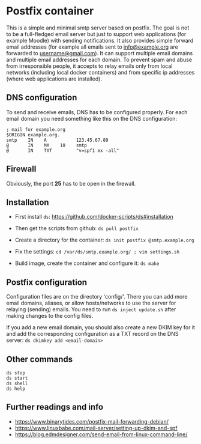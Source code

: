 # Postfix container

This is a simple and minimal smtp server based on postfix.  The goal
is not to be a full-fledged email server but just to support web
applications (for example Moodle) with sending notifications.  It also
provides simple forward email addresses (for example all emails sent
to info@example.org are forwarded to username@gmail.com). It can
support multiple email domains and multiple email addresses for each
domain.  To prevent spam and abuse from irresponsible people, it
accepts to relay emails only from local networks (including local
docker containers) and from specific ip addresses (where web
applications are installed).


## DNS configuration

To send and receive emails, DNS has to be configured properly. For
each email domain you need something like this on the DNS
configuration:
```
; mail for example.org
$ORIGIN example.org.
smtp    IN    A           123.45.67.89
@       IN    MX    10    smtp
@       IN    TXT         "v=spf1 mx -all"
```


## Firewall

Obviously, the port **25** has to be open in the firewall.


## Installation

  - First install `ds`: https://github.com/docker-scripts/ds#installation

  - Then get the scripts from github: `ds pull postfix`

  - Create a directory for the container: `ds init postfix @smtp.example.org`

  - Fix the settings: `cd /var/ds/smtp.example.org/ ; vim settings.sh`

  - Build image, create the container and configure it: `ds make`


## Postfix configuration

Configuration files are on the directory 'config/'. There you can add
more email domains, aliases, or allow hosts/networks to use the server
for relaying (sending) emails. You need to run `ds inject update.sh`
after making changes to the config files.

If you add a new email domain, you should also create a new DKIM key
for it and add the corresponding configuration as a TXT record on the
DNS server: `ds dkimkey add <email-domain>`

## Other commands

```
ds stop
ds start
ds shell
ds help
```


## Further readings and info

- https://www.binarytides.com/postfix-mail-forwarding-debian/
- https://www.linuxbabe.com/mail-server/setting-up-dkim-and-spf
- https://blog.edmdesigner.com/send-email-from-linux-command-line/
